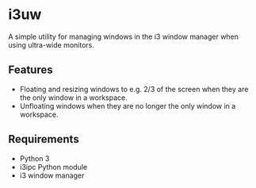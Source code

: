 # i3uw

A simple utility for managing windows in the i3 window manager when using ultra-wide monitors.

## Features

- Floating and resizing windows to e.g. 2/3 of the screen when they are the only window in a workspace.
- Unfloating windows when they are no longer the only window in a workspace.

## Requirements

- Python 3
- i3ipc Python module
- i3 window manager
